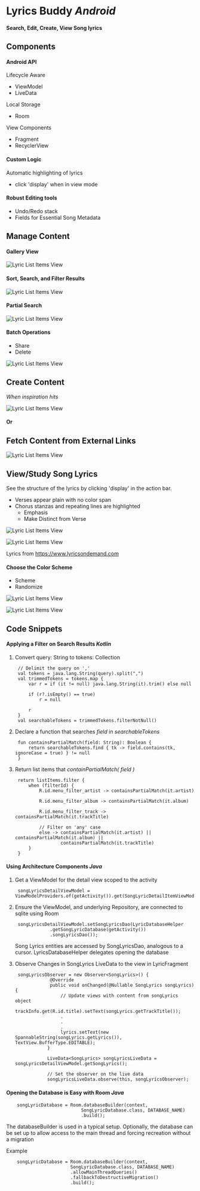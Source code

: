 # Lyrics Buddy _Android_

#### Search, Edit, Create, View Song lyrics

## Components
#### Android API
 Lifecycle Aware
 - ViewModel
 - LiveData

 Local Storage
 - Room

 View Components
 - Fragment
 - RecyclerView

#### Custom Logic
Automatic highlighting of lyrics
- click 'display' when in view mode

#### Robust Editing tools
- Undo/Redo stack
- Fields for Essential Song Metadata


## Manage Content

#### Gallery View

![Lyric List Items View](images/s_Screenshot_listContent.png)

#### Sort, Search, and Filter Results

![Lyric List Items View](images/s_Screenshot_searchFilter.png)

#### Partial Search

![Lyric List Items View](images/s_Screenshot_searchPartial.png)

#### Batch Operations
- Share
- Delete

![Lyric List Items View](images/s_Screenshot_batch.png)

## Create Content

_When inspiration hits_

![Lyric List Items View](images/s_Screenshot_createOriginal.png)

#### Or

## Fetch Content from External Links

![Lyric List Items View](images/s_Screenshot_createOutsideSources.png)

## View/Study Song Lyrics
See the structure of the lyrics by clicking 'display' in the action bar.
- Verses appear plain with no color span
- Chorus stanzas and repeating lines are highlighted
    - Emphasis
    - Make Distinct from Verse

![Lyric List Items View](images/s_Screenshot_SongLyrics_1.png)

![Lyric List Items View](images/s_Screenshot_SongLyrics_2.png)

Lyrics from https://www.lyricsondemand.com

#### Choose the Color Scheme
- Scheme
- Randomize

![Lyric List Items View](images/s_Screenshot_colorScheme_1.png)

![Lyric List Items View](images/s_Screenshot_colorScheme_2.png)

## Code Snippets

#### Applying a Filter on Search Results _Kotlin_

1) Convert query: String to tokens: Collection<String>

        // Delimit the query on ','
        val tokens = java.lang.String(query).split(",")
        val trimmedTokens = tokens.map {
            var r = if (it != null) java.lang.String(it).trim() else null

            if (r?.isEmpty() == true)
                r = null

            r
        }
        val searchableTokens = trimmedTokens.filterNotNull()

2) Declare a function that searches _field_ in _searchableTokens_

        fun containsPartialMatch(field: String): Boolean {
            return searchableTokens.find { tk -> field.contains(tk, ignoreCase = true) } != null
        }
        
3) Return list items that _containPartialMatch( field )_

        return listItems.filter {
            when (filterId) {
                R.id.menu_filter_artist -> containsPartialMatch(it.artist)
    
                R.id.menu_filter_album -> containsPartialMatch(it.album)
    
                R.id.menu_filter_track -> containsPartialMatch(it.trackTitle)
    
                // Filter on 'any' case
                else -> containsPartialMatch(it.artist) || containsPartialMatch(it.album) ||
                        containsPartialMatch(it.trackTitle)
            }
        }
        
#### Using Architecture Components _Java_

1) Get a ViewModel for the detail view scoped to the activity

        songLyricsDetailViewModel = ViewModelProviders.of(getActivity()).get(SongLyricDetailItemViewModel.class);         
        
2) Ensure the ViewModel, and underlying Repository, are connected to sqlite using Room

        songLyricsDetailViewModel.setSongLyricsDao(LyricDatabaseHelper
                    .getSongLyricDatabase(getActivity())
                    .songLyricsDao());
                    
    Song Lyrics entities are accessed by SongLyricsDao, analogous to a cursor.
    LyricsDatabaseHelper delegates opening the database                    

3) Observe Changes in SongLyrics LiveData to the view in LyricFragment   

        songLyricsObserver = new Observer<SongLyrics>() {
                    @Override
                    public void onChanged(@Nullable SongLyrics songLyrics) {
                        // Update views with content from songLyrics object 
                        trackInfo.get(R.id.title).setText(songLyrics.getTrackTitle());
                        .
                        .
                        .
                        lyrics.setText(new SpannableString(songLyrics.getLyrics()), TextView.BufferType.EDITABLE);
                   }
                   
                   LiveData<SongLyrics> songLyricsLiveData = songLyricsDetailViewModel.getSongLyrics();
                   
                   // Set the observer on the live data
                   songLyricsLiveData.observe(this, songLyricsObserver);
                   
#### Opening the Database is Easy with Room _Java_

        songLyricDatabase = Room.databaseBuilder(context,
                                SongLyricDatabase.class, DATABASE_NAME)
                                .build();              
                            
The databaseBuilder is used in a typical setup. Optionally, the database can be set up to allow access to the main thread and forcing recreation without a migration


Example

        songLyricDatabase = Room.databaseBuilder(context,
                            SongLyricDatabase.class, DATABASE_NAME)
                            .allowMainThreadQueries()
                            .fallbackToDestructiveMigration()
                            .build();
